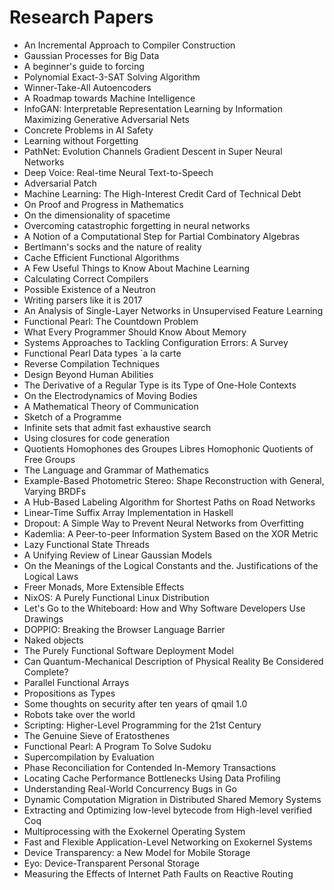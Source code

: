 # Research Papers

<ul>

                             

 <li><a target="_blank" href="https://github.com/manjunath5496/Research-Papers/blob/master/r(1).pdf" style="text-decoration:none;">An Incremental Approach to Compiler Construction</a></li>

 <li><a target="_blank" href="https://github.com/manjunath5496/Research-Papers/blob/master/r(2).pdf" style="text-decoration:none;">Gaussian Processes for Big Data</a></li>

<li><a target="_blank" href="https://github.com/manjunath5496/Research-Papers/blob/master/r(3).pdf" style="text-decoration:none;">A beginner's guide to forcing</a></li>
 <li><a target="_blank" href="https://github.com/manjunath5496/Research-Papers/blob/master/r(4).pdf" style="text-decoration:none;">Polynomial Exact-3-SAT Solving Algorithm</a></li>                              
<li><a target="_blank" href="https://github.com/manjunath5496/Research-Papers/blob/master/r(5).pdf" style="text-decoration:none;">Winner-Take-All Autoencoders</a></li>
<li><a target="_blank" href="https://github.com/manjunath5496/Research-Papers/blob/master/r(6).pdf" style="text-decoration:none;">A Roadmap towards Machine Intelligence</a></li>
 <li><a target="_blank" href="https://github.com/manjunath5496/Research-Papers/blob/master/r(7).pdf" style="text-decoration:none;">InfoGAN: Interpretable Representation Learning by Information Maximizing Generative Adversarial Nets</a></li>

 <li><a target="_blank" href="https://github.com/manjunath5496/Research-Papers/blob/master/r(8).pdf" style="text-decoration:none;"> Concrete Problems in AI Safety </a></li>
   <li><a target="_blank" href="https://github.com/manjunath5496/Research-Papers/blob/master/r(9).pdf" style="text-decoration:none;">Learning without Forgetting</a></li>
  
   
 <li><a target="_blank" href="https://github.com/manjunath5496/Research-Papers/blob/master/r(10).pdf" style="text-decoration:none;">PathNet: Evolution Channels Gradient Descent in Super Neural Networks </a></li>                              
<li><a target="_blank" href="https://github.com/manjunath5496/Research-Papers/blob/master/r(11).pdf" style="text-decoration:none;">Deep Voice: Real-time Neural Text-to-Speech</a></li>
<li><a target="_blank" href="https://github.com/manjunath5496/Research-Papers/blob/master/r(12).pdf" style="text-decoration:none;">Adversarial Patch</a></li>
<li><a target="_blank" href="https://github.com/manjunath5496/Research-Papers/blob/master/r(13).pdf" style="text-decoration:none;">Machine Learning:
The High-Interest Credit Card of Technical Debt</a></li>

<li><a target="_blank" href="https://github.com/manjunath5496/Research-Papers/blob/master/r(14).pdf" style="text-decoration:none;">On Proof and Progress in Mathematics</a></li>
                              
<li><a target="_blank" href="https://github.com/manjunath5496/Research-Papers/blob/master/r(15).pdf" style="text-decoration:none;">On the dimensionality of spacetime</a></li>

<li><a target="_blank" href="https://github.com/manjunath5496/Research-Papers/blob/master/r(16).pdf" style="text-decoration:none;">Overcoming catastrophic forgetting in
neural networks</a></li>

  <li><a target="_blank" href="https://github.com/manjunath5496/Research-Papers/blob/master/r(17).pdf" style="text-decoration:none;">A Notion of a Computational Step
for Partial Combinatory Algebras</a></li>   
  
<li><a target="_blank" href="https://github.com/manjunath5496/Research-Papers/blob/master/r(18).pdf" style="text-decoration:none;">Bertlmann's socks and the nature of reality</a></li> 

  
<li><a target="_blank" href="https://github.com/manjunath5496/Research-Papers/blob/master/r(19).pdf" style="text-decoration:none;">Cache Efficient Functional Algorithms</a></li> 

<li><a target="_blank" href="https://github.com/manjunath5496/Research-Papers/blob/master/r(20).pdf" style="text-decoration:none;">A Few Useful Things to Know About Machine Learning</a></li>

<li><a target="_blank" href="https://github.com/manjunath5496/Research-Papers/blob/master/r(21).pdf" style="text-decoration:none;">Calculating Correct Compilers</a></li>
<li><a target="_blank" href="https://github.com/manjunath5496/Research-Papers/blob/master/r(22).pdf" style="text-decoration:none;">Possible Existence of a Neutron</a></li> 
 <li><a target="_blank" href="https://github.com/manjunath5496/Research-Papers/blob/master/r(23).pdf" style="text-decoration:none;">Writing parsers like it is 2017</a></li> 
 

   <li><a target="_blank" href="https://github.com/manjunath5496/Research-Papers/blob/master/r(24).pdf" style="text-decoration:none;">An Analysis of Single-Layer Networks
in Unsupervised Feature Learning</a></li>
 
   <li><a target="_blank" href="https://github.com/manjunath5496/Research-Papers/blob/master/r(25).pdf" style="text-decoration:none;">Functional Pearl:
The Countdown Problem</a></li>                              
 <li><a target="_blank" href="https://github.com/manjunath5496/Research-Papers/blob/master/r(26).pdf" style="text-decoration:none;">What Every Programmer Should Know About Memory</a></li>
 <li><a target="_blank" href="https://github.com/manjunath5496/Research-Papers/blob/master/r(27).pdf" style="text-decoration:none;">Systems Approaches to Tackling Configuration Errors: A Survey</a></li>
   
 
   <li><a target="_blank" href="https://github.com/manjunath5496/Research-Papers/blob/master/r(28).pdf" style="text-decoration:none;">Functional Pearl Data types `a la carte</a></li>
 
   <li><a target="_blank" href="https://github.com/manjunath5496/Research-Papers/blob/master/r(29).pdf" style="text-decoration:none;">Reverse Compilation Techniques </a></li>                              

  <li><a target="_blank" href="https://github.com/manjunath5496/Research-Papers/blob/master/r(30).pdf" style="text-decoration:none;">Design Beyond Human Abilities</a></li>
 
   <li><a target="_blank" href="https://github.com/manjunath5496/Research-Papers/blob/master/r(31).pdf" style="text-decoration:none;">The Derivative of a Regular Type is its Type of One-Hole Contexts</a></li> 
    <li><a target="_blank" href="https://github.com/manjunath5496/Research-Papers/blob/master/r(32).pdf" style="text-decoration:none;">On the Electrodynamics of Moving Bodies</a></li> 

   <li><a target="_blank" href="https://github.com/manjunath5496/Research-Papers/blob/master/r(33).pdf" style="text-decoration:none;">A Mathematical Theory of Communication</a></li>                              

  <li><a target="_blank" href="https://github.com/manjunath5496/Research-Papers/blob/master/r(34).pdf" style="text-decoration:none;">Sketch of a Programme</a></li> 
 
  <li><a target="_blank" href="https://github.com/manjunath5496/Research-Papers/blob/master/r(35).pdf" style="text-decoration:none;">Infinite sets that admit fast exhaustive search</a></li> 

  <li><a target="_blank" href="https://github.com/manjunath5496/Research-Papers/blob/master/r(36).pdf" style="text-decoration:none;">Using closures for code generation</a></li> 
 
<li><a target="_blank" href="https://github.com/manjunath5496/Research-Papers/blob/master/r(37).pdf" style="text-decoration:none;">Quotients Homophones des Groupes Libres
Homophonic Quotients of Free Groups</a></li>
 <li><a target="_blank" href="https://github.com/manjunath5496/Research-Papers/blob/master/r(38).pdf" style="text-decoration:none;">The Language and Grammar of
Mathematics</a></li>
<li><a target="_blank" href="https://github.com/manjunath5496/Research-Papers/blob/master/r(39).pdf" style="text-decoration:none;">Example-Based Photometric Stereo:
Shape Reconstruction with General, Varying BRDFs</a></li>
 <li><a target="_blank" href="https://github.com/manjunath5496/Research-Papers/blob/master/r(40).pdf" style="text-decoration:none;">A Hub-Based Labeling Algorithm for
Shortest Paths on Road Networks</a></li>                              
<li><a target="_blank" href="https://github.com/manjunath5496/Research-Papers/blob/master/r(41).pdf" style="text-decoration:none;">Linear-Time Suffix Array Implementation in
Haskell</a></li>
<li><a target="_blank" href="https://github.com/manjunath5496/Research-Papers/blob/master/r(42).pdf" style="text-decoration:none;">Dropout: A Simple Way to Prevent Neural Networks from Overfitting</a></li>
 
  <li><a target="_blank" href="https://github.com/manjunath5496/Research-Papers/blob/master/r(43).pdf" style="text-decoration:none;">Kademlia: A Peer-to-peer Information System
Based on the XOR Metric</a></li>
 <li><a target="_blank" href="https://github.com/manjunath5496/Research-Papers/blob/master/r(44).pdf" style="text-decoration:none;">Lazy Functional State Threads</a></li>
   <li><a target="_blank" href="https://github.com/manjunath5496/Research-Papers/blob/master/r(45).pdf" style="text-decoration:none;">A Unifying Review of Linear Gaussian Models</a></li>  
   
<li><a target="_blank" href="https://github.com/manjunath5496/Research-Papers/blob/master/r(46).pdf" style="text-decoration:none;">On the Meanings of the Logical Constants and the. Justifications of the Logical Laws</a></li> 
                             
<li><a target="_blank" href="https://github.com/manjunath5496/Research-Papers/blob/master/r(47).pdf" style="text-decoration:none;">Freer Monads, More Extensible Effects</a></li>
<li><a target="_blank" href="https://github.com/manjunath5496/Research-Papers/blob/master/r(48).pdf" style="text-decoration:none;">NixOS: A Purely Functional Linux Distribution</a></li>

<li><a target="_blank" href="https://github.com/manjunath5496/Research-Papers/blob/master/r(49).pdf" style="text-decoration:none;">Let's Go to the Whiteboard:
How and Why Software Developers Use Drawings</a></li>
                              
<li><a target="_blank" href="https://github.com/manjunath5496/Research-Papers/blob/master/r(50).pdf" style="text-decoration:none;">DOPPIO: Breaking the Browser Language Barrier</a></li>
<li><a target="_blank" href="https://github.com/manjunath5496/Research-Papers/blob/master/r(51).pdf" style="text-decoration:none;">Naked objects</a></li>
<li><a target="_blank" href="https://github.com/manjunath5496/Research-Papers/blob/master/r(52).pdf" style="text-decoration:none;">The Purely Functional Software
Deployment Model</a></li>

<li><a target="_blank" href="https://github.com/manjunath5496/Research-Papers/blob/master/r(53).pdf" style="text-decoration:none;">Can Quantum-Mechanical Description of Physical Reality Be Considered Complete?</a></li>
 
<li><a target="_blank" href="https://github.com/manjunath5496/Research-Papers/blob/master/r(54).pdf" style="text-decoration:none;">Parallel Functional Arrays </a></li>

<li><a target="_blank" href="https://github.com/manjunath5496/Research-Papers/blob/master/r(55).pdf" style="text-decoration:none;">Propositions as Types</a></li>
 
  <li><a target="_blank" href="https://github.com/manjunath5496/Research-Papers/blob/master/r(56).pdf" style="text-decoration:none;">Some thoughts on security after ten years of qmail 1.0 </a></li>                              

  <li><a target="_blank" href="https://github.com/manjunath5496/Research-Papers/blob/master/r(57).pdf" style="text-decoration:none;">Robots take over the world</a></li>
 
   <li><a target="_blank" href="https://github.com/manjunath5496/Research-Papers/blob/master/r(58).pdf" style="text-decoration:none;">Scripting: Higher-Level Programming
for the 21st Century</a></li>
    <li><a target="_blank" href="https://github.com/manjunath5496/Research-Papers/blob/master/r(59).pdf" style="text-decoration:none;">The Genuine Sieve of Eratosthenes</a></li>
 
  <li><a target="_blank" href="https://github.com/manjunath5496/Research-Papers/blob/master/r(60).pdf" style="text-decoration:none;">Functional Pearl:
A Program To Solve Sudoku </a></li>
 
   <li><a target="_blank" href="https://github.com/manjunath5496/Research-Papers/blob/master/r(61).pdf" style="text-decoration:none;">Supercompilation by Evaluation</a></li>
 
   <li><a target="_blank" href="https://github.com/manjunath5496/Research-Papers/blob/master/r(62).pdf" style="text-decoration:none;">Phase Reconciliation for Contended In-Memory Transactions</a></li>
 
   <li><a target="_blank" href="https://github.com/manjunath5496/Research-Papers/blob/master/r(63).pdf" style="text-decoration:none;">Locating Cache Performance Bottlenecks Using Data Profiling</a></li>                              

  <li><a target="_blank" href="https://github.com/manjunath5496/Research-Papers/blob/master/r(64).pdf" style="text-decoration:none;">Understanding Real-World Concurrency Bugs in Go</a></li>
 
   <li><a target="_blank" href="https://github.com/manjunath5496/Research-Papers/blob/master/r(65).pdf" style="text-decoration:none;">Dynamic Computation Migration
in Distributed Shared Memory Systems </a></li> 

   <li><a target="_blank" href="https://github.com/manjunath5496/Research-Papers/blob/master/r(66).pdf" style="text-decoration:none;">Extracting and Optimizing low-level bytecode from High-level verified Coq</a></li> 
 
   <li><a target="_blank" href="https://github.com/manjunath5496/Research-Papers/blob/master/r(67).pdf" style="text-decoration:none;">Multiprocessing with the Exokernel Operating System</a></li>                              

  <li><a target="_blank" href="https://github.com/manjunath5496/Research-Papers/blob/master/r(68).pdf" style="text-decoration:none;">Fast and Flexible Application-Level
Networking on Exokernel Systems</a></li> 
 
  
   <li><a target="_blank" href="https://github.com/manjunath5496/Research-Papers/blob/master/r(69).pdf" style="text-decoration:none;">Device Transparency: a New Model for Mobile Storage</a></li>                              

  <li><a target="_blank" href="https://github.com/manjunath5496/Research-Papers/blob/master/r(70).pdf" style="text-decoration:none;">Eyo: Device-Transparent Personal Storage</a></li> 
  
 
 <li><a target="_blank" href="https://github.com/manjunath5496/Research-Papers/blob/master/r(71).pdf" style="text-decoration:none;">Measuring the Effects of Internet Path Faults on
Reactive Routing</a></li>
 
 </ul>
